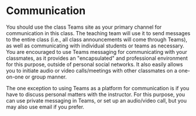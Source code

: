 # Communication

You should use the class Teams site as your primary channel for communication in this class. The teaching team will use it to send messages to the entire class (i.e., all class announcements will come through Teams), as well as communicating with individual students or teams as necessary. You are encouraged to use Teams messaging for communicating with your classmates, as it provides an "encapsulated" and professional environment for this purpose, outside of personal social networks. It also easily allows you to initiate audio or video calls/meetings with other classmates on a one-on-one or group manner.

The one exception to using Teams as a platform for communication is if you have to discuss personal matters with the instructor. For this purpose, you can use private messaging in Teams, or set up an audio/video call, but you may also use email if you prefer.  
